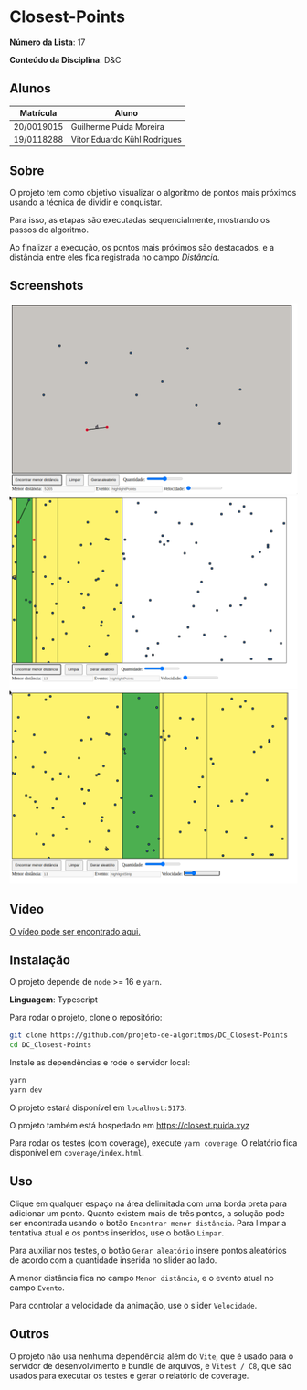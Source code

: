 # Closest-Points

**Número da Lista**: 17

**Conteúdo da Disciplina**: D&C

## Alunos

|Matrícula | Aluno |
| -- | -- |
| 20/0019015 | Guilherme Puida Moreira |
| 19/0118288 | Vitor Eduardo Kühl Rodrigues |

## Sobre 

O projeto tem como objetivo visualizar o algoritmo de pontos mais próximos usando a técnica de dividir e conquistar.

Para isso, as etapas são executadas sequencialmente, mostrando os passos do algoritmo.

Ao finalizar a execução, os pontos mais próximos são destacados, e a distância entre eles fica registrada no campo _Distância_.


## Screenshots

![Alt Text](/media/capture1.png)
![Alt Text](/media/capture2.png)
![Alt Text](/media/capture3.png)

## Vídeo

[O vídeo pode ser encontrado aqui.](/media/dc.mp4)

## Instalação 

O projeto depende de `node` >= 16 e `yarn`.

**Linguagem**: Typescript 

Para rodar o projeto, clone o repositório:

```bash
git clone https://github.com/projeto-de-algoritmos/DC_Closest-Points
cd DC_Closest-Points
```

Instale as dependências e rode o servidor local:

```bash
yarn
yarn dev
```

O projeto estará disponível em `localhost:5173`.

O projeto também está hospedado em https://closest.puida.xyz

Para rodar os testes (com coverage), execute `yarn coverage`. O relatório fica disponível em `coverage/index.html`.

## Uso 

Clique em qualquer espaço na área delimitada com uma borda preta para adicionar um ponto.
Quanto existem mais de três pontos, a solução pode ser encontrada usando o botão `Encontrar menor distância`.
Para limpar a tentativa atual e os pontos inseridos, use o botão `Limpar`.

Para auxiliar nos testes, o botão `Gerar aleatório` insere pontos aleatórios de acordo com a quantidade inserida no slider ao lado.

A menor distância fica no campo `Menor distância`, e o evento atual no campo `Evento`.

Para controlar a velocidade da animação, use o slider `Velocidade`.

## Outros 

O projeto não usa nenhuma dependência além do `Vite`, que é usado para o servidor de desenvolvimento e bundle de arquivos, e `Vitest / C8`, que são usados para executar os testes e gerar o relatório de coverage.



